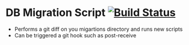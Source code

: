 DB Migration Script [![Build Status](https://travis-ci.org/jackvial/db-migration.svg)](https://travis-ci.org/jackvial/db-migration)
===================================================================================================================================
- Performs a git diff on you migartions directory and runs new scripts
- Can be triggered a git hook such as post-receive 
